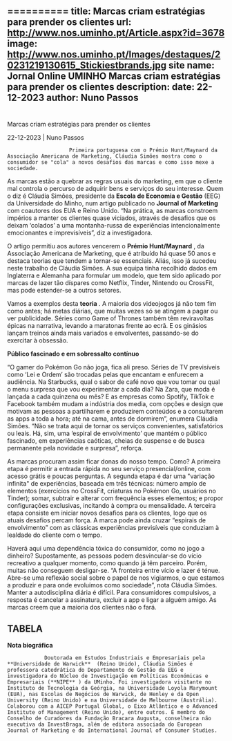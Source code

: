==========
 title: Marcas criam estratégias para prender os clientes
url: http://www.nos.uminho.pt/Article.aspx?id=3678
image: http://www.nos.uminho.pt/Images/destaques/20231219130615_Stickiestbrands.jpg
site name: Jornal Online UMINHO Marcas criam estratégias para prender os clientes
description: 
date: 22-12-2023
author: Nuno Passos
 --- 
# 

Marcas criam estratégias para prender os clientes

22-12-2023 | Nuno Passos

                        Primeira portuguesa com o Prémio Hunt/Maynard da Associação Americana de Marketing, Cláudia Simões mostra como o consumidor se "cola" a novos desafios das marcas e como isso mexe a sociedade.

As marcas estão a quebrar as regras usuais do marketing, em que o cliente mal controla o percurso de adquirir bens e serviços do seu interesse. Quem o diz é Cláudia Simões, presidente da **Escola de Economia e Gestão**  (EEG) da Universidade do Minho, num artigo publicado no **Journal of Marketing**  com coautores dos EUA e Reino Unido. “Na prática, as marcas constroem impérios a manter os clientes quase viciados, através de desafios que os deixam ‘colados’ a uma montanha-russa de experiências intencionalmente emocionantes e imprevisíveis”, diz a investigadora.

O artigo permitiu aos autores vencerem o **Prémio Hunt/Maynard** , da Associação Americana de Marketing, que é atribuído há quase 50 anos e destaca teorias que tendem a tornar-se essenciais. Aliás, isso já sucedeu neste trabalho de Cláudia Simões. A sua equipa tinha recolhido dados em Inglaterra e Alemanha para formular um modelo, que tem sido aplicado por marcas de lazer tão díspares como Netflix, Tinder, Nintendo ou CrossFit, mas pode estender-se a outros setores.

Vamos a exemplos desta **teoria** . A maioria dos videojogos já não tem fim como antes; há metas diárias, que muitas vezes só se atingem a pagar ou ver publicidade. Séries como Game of Thrones também têm reviravoltas épicas na narrativa, levando a maratonas frente ao ecrã. E os ginásios lançam treinos ainda mais variados e envolventes, passando-se do exercitar à obsessão.

**Público fascinado e em sobressalto contínuo** 

“O gamer do Pokémon Go não joga, fica ali preso. Séries de TV previsíveis como ‘Lei e Ordem’ são trocadas pelas que encantam e enfurecem a audiência. Na Starbucks, qual o sabor de café novo que vou tomar ou qual o menu surpresa que vou experimentar a cada dia? Na Zara, que moda é lançada a cada quinzena ou mês? E as empresas como Spotify, TikTok e Facebook também mudam a indústria dos media, com opções e design que motivam as pessoas a partilharem e produzirem conteúdos e a consultarem as apps a toda a hora; até na cama, antes de dormirem”, enumera Cláudia Simões. “Não se trata aqui de tornar os serviços convenientes, satisfatórios ou leais. Há, sim, uma ‘espiral de envolvimento’ que mantém o público fascinado, em experiências caóticas, cheias de suspense e de busca permanente pela novidade e surpresa”, reforça.

As marcas procuram assim ficar donas do nosso tempo. Como? A primeira etapa é permitir a entrada rápida no seu serviço presencial/online, com acesso grátis e poucas perguntas. A segunda etapa é dar uma "variação infinita" de experiências, baseada em três técnicas: número amplo de elementos (exercícios no CrossFit, criaturas no Pokémon Go, usuários no Tinder); somar, subtrair e alterar com frequência esses elementos; e propor configurações exclusivas, incitando à compra ou mensalidade. A terceira etapa consiste em iniciar novos desafios para os clientes, logo que os atuais desafios percam força. A marca pode ainda cruzar “espirais de envolvimento” com as clássicas experiências previsíveis que conduziam à lealdade do cliente com o tempo.

Haverá aqui uma dependência tóxica do consumidor, como no jogo a dinheiro? Supostamente, as pessoas podem desvincular-se do vício recreativo a qualquer momento, como quando já têm parceiro. Porém, muitas não conseguem desligar-se. “A fronteira entre vício e lazer é ténue. Abre-se uma reflexão social sobre o papel de nos vigiarmos, o que estamos a produzir e para onde evoluímos como sociedade”, nota Cláudia Simões. Manter a autodisciplina diária é difícil. Para consumidores compulsivos, a resposta é cancelar a assinatura, excluir a app e ligar a alguém amigo. As marcas creem que a maioria dos clientes não o fará.

## TABELA

**Nota biográfica** 

				Doutorada em Estudos Industriais e Empresariais pela **Universidade de Warwick**  (Reino Unido), Cláudia Simões é professora catedrática do Departamento de Gestão da EEG e investigadora do Núcleo de Investigação em Políticas Económicas e Empresariais (**NIPE** ) da UMinho. Foi investigadora visitante no Instituto de Tecnologia da Geórgia, na Universidade Loyola Marymount (EUA), nas Escolas de Negócios de Warwick, de Henley e da Open University (Reino Unido) e na Universidade de Melbourne (Austrália). Colaborou com a AICEP Portugal Global, o Eixo Atlântico e o Advanced Institute of Management (Reino Unido), entre outros. É membro do Conselho de Curadores da Fundação Bracara Augusta, conselheira não executiva da InvestBraga, além de editora associada do European Journal of Marketing e do International Journal of Consumer Studies.
				 


